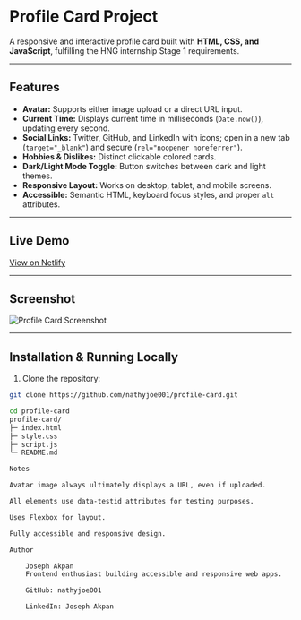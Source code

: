 # Profile Card Project

A responsive and interactive profile card built with **HTML, CSS, and JavaScript**, fulfilling the HNG internship Stage 1 requirements.

---

## Features

- **Avatar:** Supports either image upload or a direct URL input.
- **Current Time:** Displays current time in milliseconds (`Date.now()`), updating every second.
- **Social Links:** Twitter, GitHub, and LinkedIn with icons; open in a new tab (`target="_blank"`) and secure (`rel="noopener noreferrer"`).
- **Hobbies & Dislikes:** Distinct clickable colored cards.
- **Dark/Light Mode Toggle:** Button switches between dark and light themes.
- **Responsive Layout:** Works on desktop, tablet, and mobile screens.
- **Accessible:** Semantic HTML, keyboard focus styles, and proper `alt` attributes.

---

## Live Demo

[View on Netlify](https://github.com/nathyjoe001/profile-card)

---

## Screenshot

![Profile Card Screenshot](screenshot.png)

---

## Installation & Running Locally

1. Clone the repository:

```bash
git clone https://github.com/nathyjoe001/profile-card.git

cd profile-card
profile-card/
├─ index.html
├─ style.css
├─ script.js
└─ README.md

Notes

Avatar image always ultimately displays a URL, even if uploaded.

All elements use data-testid attributes for testing purposes.

Uses Flexbox for layout.

Fully accessible and responsive design.

Author

    Joseph Akpan
    Frontend enthusiast building accessible and responsive web apps.

    GitHub: nathyjoe001

    LinkedIn: Joseph Akpan